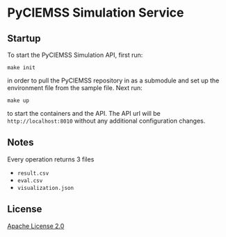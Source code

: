 # PyCIEMSS Simulation Service

## Startup

To start the PyCIEMSS Simulation API, first run: 

`make init`

in order to pull the PyCIEMSS repository in as a submodule and set up the environment file from the sample file. Next run:

`make up`

to start the containers and the API. The API url will be `http://localhost:8010` without any additional configuration changes.

## Notes

Every operation returns 3 files
- `result.csv`
- `eval.csv`
- `visualization.json`


## License

[Apache License 2.0](LICENSE)
